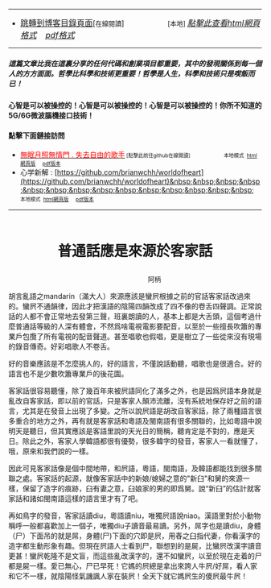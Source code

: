 ****
- [<font size=3>跳轉到博客目錄頁面</font>](../../tableOfContent.md)[<font size=2>在線閱讀</font>]&nbsp;&nbsp; &nbsp; &nbsp; &nbsp; &nbsp; &nbsp; &nbsp; &nbsp; &nbsp;&nbsp; &nbsp;  <font size=2> [本地] </font><font size=3>[*_點擊此查看html網頁格式_*](../../tableOfContent.html)&nbsp; &nbsp; [*_pdf格式_*](../../tableOfContent.md.pdf)</font>
****

##### *_這篇文章比我在這裏分享的任何代碼和創業項目都重要，其中的發現關係到每一個人的方方面面。哲學比科學和技術更重要！哲學是人生，科學和技術只是喫飯而已！_*

#### 心智是可以被操控的！心智是可以被操控的！心智是可以被操控的！你所不知道的5G/6G微波腦機接口技術！ 

#### 點擊下面鏈接訪問
- [<font color=red>無眠月照無情門 . 失去自由的歌手</font>](https://github.com/brianwchh/worldofheart/blob/main/md_and_html/%E7%84%A1%E7%9C%A0%E6%9C%88%E7%85%A7%E7%84%A1%E6%83%85%E9%96%80.md)<font size=1> [點擊此前往github在線閱讀]</font> &nbsp;&nbsp;&nbsp;&nbsp;&nbsp;&nbsp;&nbsp;&nbsp;&nbsp;&nbsp;&nbsp;&nbsp;&nbsp;&nbsp;&nbsp; <font size=1>本地模式 &nbsp;[html網頁版](../../md_and_html/無眠月照無情門.html) &nbsp;&nbsp;&nbsp; [pdf版本](../../md_and_html/無眠月照無情門.md.pdf) </font>
- 心学新解 : [https://github.com/brianwchh/worldofheart](https://github.com/brianwchh/worldofheart)&nbsp;&nbsp;&nbsp;&nbsp;&nbsp;&nbsp;&nbsp;&nbsp;&nbsp;&nbsp;&nbsp;&nbsp;&nbsp;&nbsp;&nbsp; <font size=1>本地模式 &nbsp;[html網頁版](../../md_and_html/心學新解.html) &nbsp;&nbsp;&nbsp; [pdf版本](../../md_and_html/心學新解.md.pdf) </font>

****

</br>


<p align="center" style="font-size: 28px;font-weight: 800">普通話應是來源於客家話</p>

<p align="center" style="font-size: small;">&nbsp;&nbsp;&nbsp;&nbsp;&nbsp;&nbsp;&nbsp;&nbsp;&nbsp;&nbsp;&nbsp;&nbsp;&nbsp;&nbsp;&nbsp;&nbsp;&nbsp;&nbsp;&nbsp;&nbsp; 阿柄</p>

胡言亂語之mandarin（滿大人）來源應該是蠻屄根據之前的官話客家話改過來的。蠻屄不通韻律，因此才把漢語的陰陽四韻改成了四不像的卷舌四聲調。正常說話的人都不會正常地去發第三聲，班裏朗讀的人，基本上都是大舌頭，這個考過什麼普通話等級的人深有體會，不然爲啥電視電影要配音，以至於一些擅長吹簫的專業戶包攬了所有電視的配音聲道。甚至唱歌也假唱，更是樹立了一些從來沒有現場的錄音傳奇。好彩唱歌人不卷舌。

好的音樂應該是不怎麼挑人的，好的語言，不僅說話動聽，唱歌也是很適合。好的語言也不是少數吹簫專業戶的後花園。

客家話很容易聽懂，除了幾百年來被屄語同化了滿多之外，也是因爲屄語本身就是亂改自客家話，即以前的官話，只是客家人顛沛流離，沒有系統地保存好之前的語言，尤其是在發音上出現了多變。之所以說屄語是胡改自客家話，除了兩種語言很多重合的地方之外，再有就是客家話和粵語及閩南語有很多關聯的，比如粵語中說明天是聽日，但其實應該是客語里說的天光日的簡稱，聽肯定是不對的，應是天日。除此之外，客家人學韓語都很有優勢，很多韓字的發音，客家人一看就懂了，哦，原來和我們說的一樣。

因此可見客家話像是個中間地帶，和屄語，粵語，閩南語，及韓語都能找到很多關聯之處。客家話的起源，就像客家話中的新娘/媳婦之意的"新臼"和舅的來源一樣，保留了造字的痕跡，臼有妻之意，臼娘家的男的即爲舅。說“新臼”的估計就客家話和諸如閩南語這樣的語言里才有了吧。

再如鳥字的發音，客家話讀diu，粵語讀niu，唯獨屄語說niao。漢語里對於小動物稱呼一般都喜歡加上一個子，唯獨diu子讀音最易讀。另外，屌字也是讀diu，身體（尸）下面吊的就是屌，身體(尸)下面的穴即是屄，用舂之臼指代妻，你看漢字的造字都生動形象有趣。但現在屄語人士看到尸，聯想到的是屍，比蠻屄改漢字讀音更甚！蠻屄乾隆不是文盲，而這些亂改漢字的，還不如蠻屄，以至於現在走着的尸都是屍一樣。愛已無心，尸已早死！它媽的屄總是拿出來誇人牛屄/好屌，看人家和它不一樣，就陰陽怪氣譏諷人家在裝屄！全天下就它媽屄生的傻屄最牛屄！



